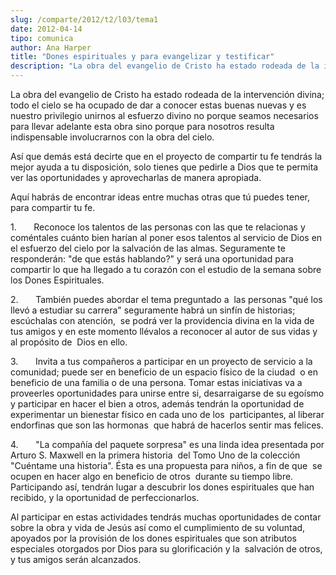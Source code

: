 ```yaml
---
slug: /comparte/2012/t2/l03/tema1
date: 2012-04-14
tipo: comunica
author: Ana Harper
title: "Dones espirituales y para evangelizar y testificar"
description: "La obra del evangelio de Cristo ha estado rodeada de la intervención divina;  todo el cielo se ha ocupado de dar a conocer estas buenas nuevas y es nuestro  privilegio unirnos al esfuerzo divino no porque seamos necesarios para llevar  adelante esta obra sino porque para nosot..."
---
```


La obra del evangelio de Cristo ha estado rodeada de la intervención divina; todo el cielo se ha ocupado de dar a conocer estas buenas nuevas y es nuestro privilegio unirnos al esfuerzo divino no porque seamos necesarios para llevar adelante esta obra sino porque para nosotros resulta indispensable involucrarnos con la obra del cielo.

Así que demás está decirte que en el proyecto de compartir tu fe tendrás la mejor ayuda a tu disposición, solo tienes que pedirle a Dios que te permita ver las oportunidades y aprovecharlas de manera apropiada.

Aquí habrás de encontrar ideas entre muchas otras que tú puedes tener, para compartir tu fe.

1.       Reconoce los talentos de las personas con las que te relacionas y coméntales cuánto bien harían al poner esos talentos al servicio de Dios en el esfuerzo del cielo por la salvación de las almas. Seguramente te  responderán: "de que estás hablando?" y será una oportunidad para compartir lo que ha llegado a tu corazón con el estudio de la semana sobre los Dones Espirituales.

2.       También puedes abordar el tema preguntado a  las personas "qué los llevó a estudiar su carrera" seguramente habrá un sinfín de historias; escúchalas con atención,  se podrá ver la providencia divina en la vida de tus amigos y en este momento llévalos a reconocer al autor de sus vidas y al propósito de  Dios en ello.

3.       Invita a tus compañeros a participar en un proyecto de servicio a la comunidad; puede ser en beneficio de un espacio físico de la ciudad  o en beneficio de una familia o de una persona. Tomar estas iniciativas va a  proveerles oportunidades para unirse entre si, desarraigarse de su egoísmo y participar en hacer el bien a otros, además tendrán la oportunidad de experimentar un bienestar físico en cada uno de los  participantes, al liberar endorfinas que son las hormonas  que habrá de hacerlos sentir mas felices.

4.       "La compañía del paquete sorpresa" es una linda idea presentada por Arturo S. Maxwell en la primera historia  del Tomo Uno de la colección  "Cuéntame una historia". Ésta es una propuesta para niños, a fin de que  se ocupen en hacer algo en beneficio de otros  durante su tiempo libre. Participando así, tendrán lugar a descubrir los dones espirituales que han recibido, y la oportunidad de perfeccionarlos.

Al participar en estas actividades tendrás muchas oportunidades de contar sobre la obra y vida de Jesús así como el cumplimiento de su voluntad, apoyados por la provisión de los dones espirituales que son atributos especiales otorgados por Dios para su glorificación y la  salvación de otros, y tus amigos serán alcanzados.
